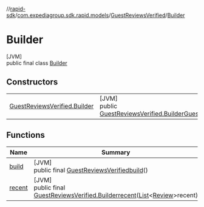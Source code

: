//[rapid-sdk](../../../../index.md)/[com.expediagroup.sdk.rapid.models](../../index.md)/[GuestReviewsVerified](../index.md)/[Builder](index.md)

# Builder

[JVM]\
public final class [Builder](index.md)

## Constructors

| | |
|---|---|
| [GuestReviewsVerified.Builder](-guest-reviews-verified.-builder.md) | [JVM]<br>public [GuestReviewsVerified.Builder](index.md)[GuestReviewsVerified.Builder](-guest-reviews-verified.-builder.md)([List](https://docs.oracle.com/javase/8/docs/api/java/util/List.html)&lt;[Review](../../-review/index.md)&gt;recent) |

## Functions

| Name | Summary |
|---|---|
| [build](build.md) | [JVM]<br>public final [GuestReviewsVerified](../index.md)[build](build.md)() |
| [recent](recent.md) | [JVM]<br>public final [GuestReviewsVerified.Builder](index.md)[recent](recent.md)([List](https://docs.oracle.com/javase/8/docs/api/java/util/List.html)&lt;[Review](../../-review/index.md)&gt;recent) |
